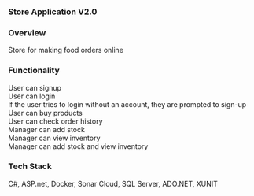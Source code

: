 ### Store Application V2.0 ###

### Overview ###
Store for making food orders online

### Functionality ###
User can signup</br>
User can login</br>
If the user tries to login without an account, they are prompted to sign-up</br>
User can buy products</br>
User can check order history</br>
Manager can add stock</br>
Manager can view inventory</br>
Manager can add stock and view inventory</br>

### Tech Stack ###
C#, ASP.net, Docker, Sonar Cloud, SQL Server, ADO.NET, XUNIT
